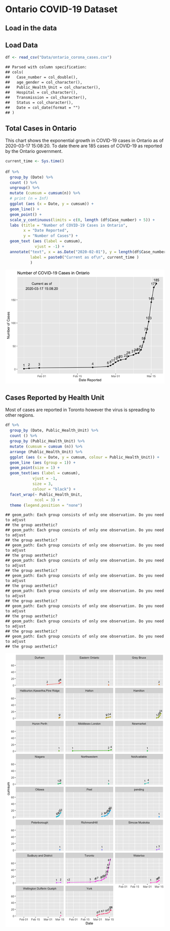 Ontario COVID-19 Dataset
================

## Load in the data

## Load Data

``` r
df <- read_csv("Data/ontario_corona_cases.csv")
```

    ## Parsed with column specification:
    ## cols(
    ##   Case_number = col_double(),
    ##   age_gender = col_character(),
    ##   Public_Health_Unit = col_character(),
    ##   Hospital = col_character(),
    ##   Transmission = col_character(),
    ##   Status = col_character(),
    ##   Date = col_date(format = "")
    ## )

## Total Cases in Ontario

This chart shows the exponential growth in COVID-19 cases in Ontario as
of 2020-03-17 15:08:20. To date there are 185 cases of COVID-19 as
reported by the Ontario government.

``` r
current_time <- Sys.time()

df %>% 
  group_by (Date) %>% 
  count () %>% 
  ungroup() %>% 
  mutate (cumsum = cumsum(n)) %>% 
  # print (n = Inf)
  ggplot (aes (x = Date, y = cumsum)) +
  geom_line() +
  geom_point() +
  scale_y_continuous(limits = c(0, length (df$Case_number) + 5)) +
  labs (title = "Number of COVID-19 Cases in Ontario",
        x = "Date Reported",
        y = "Number of Cases") +
  geom_text (aes (label = cumsum), 
             vjust = -1) +
  annotate("text", x = as.Date("2020-02-01"), y = length(df$Case_number) - 5, 
           label = paste0("Current as of\n", current_time )
           )
```

![](Cases-Over-Time_files/figure-gfm/unnamed-chunk-2-1.png)<!-- -->

## Cases Reported by Health Unit

Most of cases are reported in Toronto however the virus is spreading to
other regions.

``` r
df %>% 
  group_by (Date, Public_Health_Unit) %>% 
  count () %>% 
  group_by (Public_Health_Unit) %>% 
  mutate (cumsum = cumsum (n)) %>% 
  arrange (Public_Health_Unit) %>% 
  ggplot (aes (x = Date, y = cumsum, colour = Public_Health_Unit)) +
  geom_line (aes (group = 1)) +
  geom_point(size = 1) +
  geom_text(aes (label = cumsum), 
            vjust = -1, 
            size = 3, 
            colour = "black") +
  facet_wrap(~ Public_Health_Unit, 
             ncol = 3) +
  theme (legend.position = "none")
```

    ## geom_path: Each group consists of only one observation. Do you need to adjust
    ## the group aesthetic?
    ## geom_path: Each group consists of only one observation. Do you need to adjust
    ## the group aesthetic?
    ## geom_path: Each group consists of only one observation. Do you need to adjust
    ## the group aesthetic?
    ## geom_path: Each group consists of only one observation. Do you need to adjust
    ## the group aesthetic?
    ## geom_path: Each group consists of only one observation. Do you need to adjust
    ## the group aesthetic?
    ## geom_path: Each group consists of only one observation. Do you need to adjust
    ## the group aesthetic?
    ## geom_path: Each group consists of only one observation. Do you need to adjust
    ## the group aesthetic?
    ## geom_path: Each group consists of only one observation. Do you need to adjust
    ## the group aesthetic?
    ## geom_path: Each group consists of only one observation. Do you need to adjust
    ## the group aesthetic?

![](Cases-Over-Time_files/figure-gfm/unnamed-chunk-3-1.png)<!-- -->
